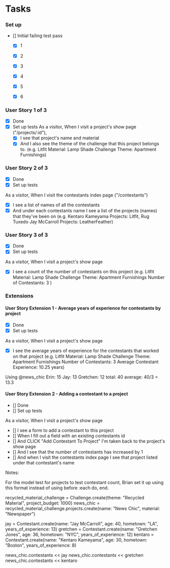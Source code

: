 # Tasks

### Set up

- [] Initial failing test pass

  - [x] 1
  - [x] 2
  - [x] 3
  - [x] 4
  - [x] 5
  - [x] 6



### User Story 1 of 3
- [x] Done
- [x] Set up tests
As a visitor,
When I visit a project's show page ("/projects/:id"),
  - [x] I see that project's name and material
  - [x] And I also see the theme of the challenge that this project belongs to.
  (e.g.    Litfit
      Material: Lamp Shade
    Challenge Theme: Apartment Furnishings)

### User Story 2 of 3
- [x] Done
- [x] Set up tests

As a visitor,
When I visit the contestants index page ("/contestants")
  - [x] I see a list of names of all the contestants
  - [x] And under each contestants name I see a list of the projects (names) that they've been on
  (e.g.   Kentaro Kameyama
          Projects: Litfit, Rug Tuxedo
          Jay McCarroll
          Projects: LeatherFeather)

<!-- capybara -->
  <!-- within("#pet-#{@pet_2.id}") do
    expect(page).to have_link("Remove Favorite")
  end -->
<!-- html -->
<!-- <div id= <%= "pet-#{pet.id}" %>> </div> -->

### User Story 3 of 3
- [x] Done
- [x] Set up tests

As a visitor,
When I visit a project's show page
  - [x] I see a count of the number of contestants on this project
(e.g.    Litfit
    Material: Lamp Shade
  Challenge Theme: Apartment Furnishings
  Number of Contestants: 3 )



### Extensions

#### User Story Extension 1 - Average years of experience for contestants by project
- [x] Done
- [x] Set up tests

As a visitor,
When I visit a project's show page
  - [x] I see the average years of experience for the contestants that worked on that project
(e.g.    Litfit
    Material: Lamp Shade
  Challenge Theme: Apartment Furnishings
  Number of Contestants: 3
  Average Contestant Experience: 10.25 years)

Using @news_chic 
Erin: 15
Jay: 13
Gretchen: 12
total: 40
average: 40/3 = 13.3

#### User Story Extension 2 - Adding a contestant to a project
- [] Done
- [] Set up tests

As a visitor,
When I visit a project's show page
- [] I see a form to add a contestant to this project
- [] When I fill out a field with an existing contestants id 
- [] And CLICK "Add Contestant To Project" I'm taken back to the project's show page
- [] And I see that the number of contestants has increased by 1
- [] And when I visit the contestants index page
I see that project listed under that contestant's name


Notes:

For the model test for projects to test contestant count, Brian set it up using this format instead of using before :each do, end.

  recycled_material_challenge = Challenge.create(theme: "Recycled Material", project_budget: 1000)
  news_chic = recycled_material_challenge.projects.create(name: "News Chic", material: "Newspaper")

  jay = Contestant.create(name: "Jay McCarroll", age: 40, hometown: "LA", years_of_experience: 13)
  gretchen = Contestant.create(name: "Gretchen Jones", age: 36, hometown: "NYC", years_of_experience: 12)
  kentaro = Contestant.create(name: "Kentaro Kameyama", age: 30, hometown: "Boston", years_of_experience: 8)

  news_chic.contestants << jay
  news_chic.contestants << gretchen
  news_chic.contestants << kentaro